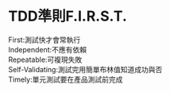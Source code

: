 # TDD準則F.I.R.S.T.
First:測試快才會常執行  
Independent:不應有依賴  
Repeatable:可複現失敗  
Self-Validating:測試完用簡單布林值知道成功與否  
Timely:單元測試要在產品測試前完成  
